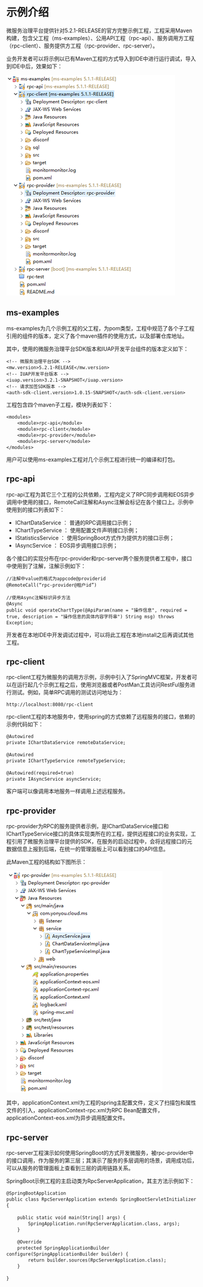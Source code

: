 # 示例介绍

微服务治理平台提供针对5.2.1-RELEASE的官方完整示例工程，工程采用Maven构建，包含父工程（ms-examples）、公用API工程（rpc-api）、服务调用方工程（rpc-client）、服务提供方工程（rpc-provider、rpc-server）。

业务开发者可以将示例以已有Maven工程的方式导入到IDE中进行运行调试，导入到IDE中后，效果如下：

![](images/workset.png)

## ms-examples

ms-examples为几个示例工程的父工程，为pom类型，工程中规范了各个子工程引用的组件的版本，定义了各个maven插件的使用方式，以及部署仓库地址。

其中，使用的微服务治理平台SDK版本和IUAP开发平台组件的版本定义如下：

	<!-- 微服务治理平台SDK -->
	<mw.version>5.2.1-RELEASE</mw.version>
	<!-- IUAP开发平台版本 -->
	<iuap.version>3.2.1-SNAPSHOT</iuap.version>
	<!-- 请求加签SDK版本 -->
	<auth-sdk-client.version>1.0.15-SNAPSHOT</auth-sdk-client.version>

工程包含四个maven子工程，模块列表如下：

    <modules>
        <module>rpc-api</module>
        <module>rpc-client</module>
        <module>rpc-provider</module>
        <module>rpc-server</module>
    </modules>	

用户可以使用ms-examples工程对几个示例工程进行统一的编译和打包。


## rpc-api

rpc-api工程为其它三个工程的公共依赖，工程内定义了RPC同步调用和EOS异步调用中使用的接口，RemoteCall注解和Async注解会标记在各个接口上。示例中使用到的接口列表如下：

- IChartDataService ： 普通的RPC调用接口示例；
- IChartTypeService ： 使用配置文件声明接口示例；
- IStatisticsService ： 使用SpringBoot方式作为提供方的接口示例；
- IAsyncService ： EOS异步调用接口示例；

各个接口的实现分布在rpc-provider和rpc-server两个服务提供者工程中，接口中使用到了注解，注解示例如下：

	//注解中value的格式为appcode@providerid
	@RemoteCall(“rpc-provider@租户id”)

	//使用Async注解标识异步方法
	@Async
	public void operateChartType(@ApiParam(name = "操作信息", required = true, description = "操作信息的具体内容字符串") String msg) throws Exception;

开发者在本地IDE中开发调试过程中，可以将此工程在本地install之后再调试其他工程。

## rpc-client

rpc-client工程为微服务的调用方示例，示例中引入了SpringMVC框架，开发者可以在运行起几个示例工程之后，使用浏览器或者PostMan工具访问RestFul服务进行测试。例如，简单RPC调用的测试访问地址为：

	http://localhost:8080/rpc-client

rpc-client工程的本地服务中，使用spring的方式依赖了远程服务的接口，依赖的示例代码如下：

	@Autowired
	private IChartDataService remoteDataService;

	@Autowired
	private IChartTypeService remoteTypeService;

	@Autowired(required=true)
	private IAsyncService asyncService;

客户端可以像调用本地服务一样调用上述远程服务。

## rpc-provider

rpc-provider为RPC的服务提供者示例，是IChartDataService接口和IChartTypeService接口的具体实现类所在的工程，提供远程接口的业务实现，工程引用了微服务治理平台提供的SDK，在服务的启动过程中，会将远程接口的元数据信息上报到后端，在统一的管理面板上可以看到接口的API信息。

此Maven工程的结构如下图所示：

![](images/rpc-provider.png)

其中，applicationContext.xml为工程的spring主配置文件，定义了扫描包和属性文件的引入，applicationContext-rpc.xml为RPC Bean配置文件，applicationContext-eos.xml为异步调用配置文件。

## rpc-server

rpc-server工程演示如何使用SpringBoot的方式开发微服务，被rpc-provider中的接口调用，作为服务的第三层；其演示了服务的多层调用的场景，调用成功后，可以从服务的管理面板上查看到三层的调用链路关系。

SpringBoot示例工程的主启动类为RpcServerApplication，其主方法示例如下：
	
	@SpringBootApplication
	public class RpcServerApplication extends SpringBootServletInitializer {
	
		public static void main(String[] args) {
			SpringApplication.run(RpcServerApplication.class, args);
		}
	
		@Override
		protected SpringApplicationBuilder configure(SpringApplicationBuilder builder) {
			return builder.sources(RpcServerApplication.class);
		}
	
	}

